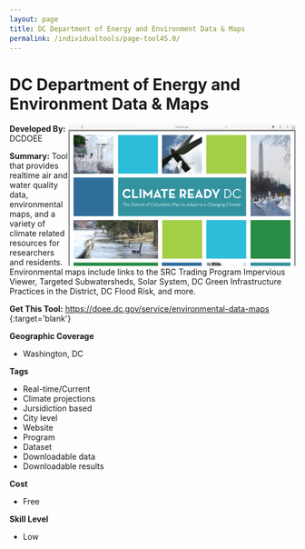 ```yaml
---
layout: page
title: DC Department of Energy and Environment Data & Maps
permalink: /individualtools/page-tool45.0/
---
```

# DC Department of Energy and Environment Data & Maps

<img src="/images/scaled_250_400/TOOLID_45.0_ScreenCapture-1.png" style="max-height:250px;max-width:400;" align="right"/>

**Developed By:** DCDOEE

**Summary:** Tool that provides realtime air and water quality data, environmental maps, and a variety of climate related resources for researchers and residents. Environmental maps include links to the SRC Trading Program Impervious Viewer, Targeted Subwatersheds, Solar System, DC Green Infrastructure Practices in the District, DC Flood Risk, and more.

**Get This Tool:** [https://doee.dc.gov/service/environmental-data-maps
](https://doee.dc.gov/service/environmental-data-maps
){:target='blank'}

**Geographic Coverage**

* Washington, DC

**Tags**

*  Real-time/Current
*  Climate projections
*  Jursidiction based
*  City level
*  Website
*  Program
*  Dataset
*  Downloadable data
*  Downloadable results

**Cost**

* Free

**Skill Level**

* Low
